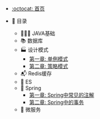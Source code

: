 - [:octocat: 首页](/README)
- :memo: 目录

  - 🧑🏻‍💻 JAVA基础
  - 📚 数据库
  - 🏭 设计模式
    - [第一章: 单例模式](https://sunhhw.github.io/#/md/idea-plugin/设计模式/2022-03-08-单例模式.md)
    - [第二章: 策略模式](https://sunhhw.github.io/#/md/idea-plugin/设计模式/2022-03-08-策略模式.md)
  - 📬 Redis缓存
  - 💼 ES
  - 🌿 Spring
    - [第一章: Spring中常见的注解]( https://sunhhw.github.io/#/md/idea-plugin/spring/2022-03-06-Spring中常见注解.md )
    - [第二章: Spring中的事务](https://sunhhw.github.io/#/md/idea-plugin/spring/2022-03-06-Spring中事务问题.md)
  - :leaves: 微服务
